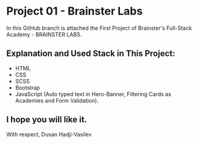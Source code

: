 # Project 01 - Brainster Labs

In this GitHub branch is attached the First Project of Brainster's Full-Stack Academy - BRAINSTER LABS.

## Explanation and Used Stack in This Project:

- HTML
- CSS
- SCSS
- Bootstrap
- JavaScript (Auto typed text in Hero-Banner, Filtering Cards as Academies and Form Validation).

## I hope you will like it.

With respect,
Dusan Hadji-Vasilev

